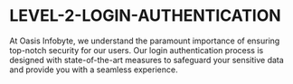 # LEVEL-2-LOGIN-AUTHENTICATION
 At Oasis Infobyte, we understand the paramount importance of ensuring top-notch security for our users. Our login authentication process is designed with state-of-the-art measures to safeguard your sensitive data and provide you with a seamless experience.
